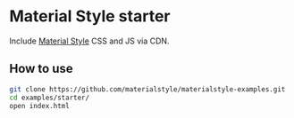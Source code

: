 # Material Style starter

Include [Material Style](https://materialstyle.github.io) CSS and JS via CDN.

## How to use

```sh
git clone https://github.com/materialstyle/materialstyle-examples.git
cd examples/starter/
open index.html
```
